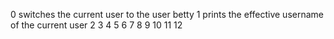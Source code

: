 0 switches the current user to the user betty
1 prints the effective username of the current user
2 
3
4
5
6
7
8
9
10
11
12